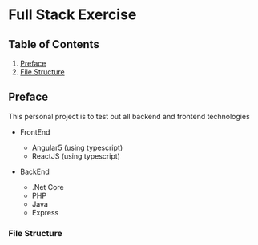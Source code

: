 # Full Stack Exercise

## Table of Contents

1. [Preface](preface)
2. [File Structure](file-structure)


## Preface

This personal project is to test out all backend and frontend technologies

* FrontEnd
    * Angular5 (using typescript)
    * ReactJS (using typescript)

* BackEnd
    * .Net Core
    * PHP
    * Java 
    * Express

### File Structure



